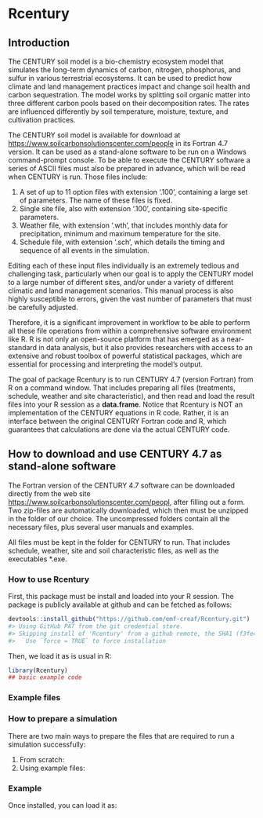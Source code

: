 
<!-- README.md is generated from README.Rmd. Please edit that file -->

# Rcentury

<!-- badges: start -->

<!-- badges: end -->

## Introduction

The CENTURY soil model is a bio-chemistry ecosystem model that simulates
the long-term dynamics of carbon, nitrogen, phosphorus, and sulfur in
various terrestrial ecosystems. It can be used to predict how climate
and land management practices impact and change soil health and carbon
sequestration. The model works by splitting soil organic matter into
three different carbon pools based on their decomposition rates. The
rates are influenced differently by soil temperature, moisture, texture,
and cultivation practices.

The CENTURY soil model is available for download at
<https://www.soilcarbonsolutionscenter.com/people> in its Fortran 4.7
version. It can be used as a stand-alone software to be run on a Windows
command-prompt console. To be able to execute the CENTURY software a
series of ASCII files must also be prepared in advance, which will be
read when CENTURY is run. Those files include:

1.  A set of up to 11 option files with extension ‘.100’, containing a
    large set of parameters. The name of these files is fixed.
2.  Single site file, also with extension ‘.100’, containing
    site-specific parameters.
3.  Weather file, with extension ‘.wth’, that includes monthly data for
    precipitation, minimum and maximum temperature for the site.
4.  Schedule file, with extension ‘.sch’, which details the timing and
    sequence of all events in the simulation.

Editing each of these input files individually is an extremely tedious
and challenging task, particularly when our goal is to apply the CENTURY
model to a large number of different sites, and/or under a variety of
different climatic and land management scenarios. This manual process is
also highly susceptible to errors, given the vast number of parameters
that must be carefully adjusted.

Therefore, it is a significant improvement in workflow to be able to
perform all these file operations from within a comprehensive software
environment like R. R is not only an open-source platform that has
emerged as a near-standard in data analysis, but it also provides
researchers with access to an extensive and robust toolbox of powerful
statistical packages, which are essential for processing and
interpreting the model’s output.

The goal of package Rcentury is to run CENTURY 4.7 (version Fortran)
from R on a command window. That includes preparing all files
(treatments, schedule, weather and site characteristic), and then read
and load the result files into your R session as a **data.frame**.
Notice that Rcentury is NOT an implementation of the CENTURY equations
in R code. Rather, it is an interface between the original CENTURY
Fortran code and R, which guarantees that calculations are done via the
actual CENTURY code.

## How to download and use CENTURY 4.7 as stand-alone software

The Fortran version of the CENTURY 4.7 software can be downloaded
directly from the web site
<https://www.soilcarbonsolutionscenter.com/peopl>, after filling out a
form. Two zip-files are automatically downloaded, which then must be
unzipped in the folder of our choice. The uncompressed folders contain
all the necessary files, plus several user manuals and examples.

All files must be kept in the folder for CENTURY to run. That includes
schedule, weather, site and soil characteristic files, as well as the
executables \*.exe.

### How to use Rcentury

First, this package must be install and loaded into your R session. The
package is publicly available at github and can be fetched as follows:

``` r
devtools::install_github("https://github.com/emf-creaf/Rcentury.git")
#> Using GitHub PAT from the git credential store.
#> Skipping install of 'Rcentury' from a github remote, the SHA1 (f3fe4f64) has not changed since last install.
#>   Use `force = TRUE` to force installation
```

Then, we load it as is usual in R:

``` r
library(Rcentury)
## basic example code
```

### Example files

### How to prepare a simulation

There are two main ways to prepare the files that are required to run a
simulation successfully:

1.  From scratch:
2.  Using example files:

### Example

Once installed, you can load it as:
